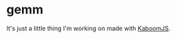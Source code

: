 # gemm
It's just a little thing I'm working on made with [KaboomJS](https://github.com/replit/kaboom).

